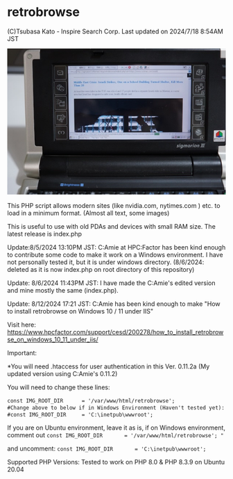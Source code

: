 # retrobrowse
(C)Tsubasa Kato - Inspire Search Corp. Last updated on 2024/7/18 8:54AM JST

![Sigmarion 3 running retrobrowse (canary version, index10.php)](https://github.com/stingraze/retrobrowse/blob/main/sigmarion3-nytimes-world0.jpg)

This PHP script allows modern sites (like nvidia.com, nytimes.com ) etc. to load in a minimum format. (Almost all text, some images) 

This is useful to use with old PDAs and devices with small RAM size.
The latest release is index.php

Update:8/5/2024 13:10PM JST:
C:Amie at HPC:Factor has been kind enough to contribute some code to make it work on a Windows environment.
I have not personally tested it, but it is under windows directory. (8/6/2024: deleted as it is now index.php on root directory of this repository)

Update: 8/6/2024 11:43PM JST:
I have made the C:Amie's edited version and mine mostly the same (index.php).

Update: 8/12/2024 17:21 JST:
C:Amie has been kind enough to make "How to install retrobrowse on Windows 10 / 11 under IIS"

Visit here: https://www.hpcfactor.com/support/cesd/200278/how_to_install_retrobrowse_on_windows_10_11_under_iis/

Important:

*You will need .htaccess for user authentication in this Ver. 0.11.2a (My updated version using C:Amie's 0.11.2)

You will need to change these lines:
```
const IMG_ROOT_DIR		= '/var/www/html/retrobrowse'; 
#Change above to below if in Windows Environment (Haven't tested yet):  
#const IMG_ROOT_DIR		= 'C:\inetpub\wwwroot';
```

If you are on Ubuntu environment, leave it as is, if on Windows environment, comment out 
```const IMG_ROOT_DIR		= '/var/www/html/retrobrowse'; " ```

and uncomment:
```const IMG_ROOT_DIR		= 'C:\inetpub\wwwroot';```

Supported PHP Versions:
Tested to work on PHP 8.0 & PHP 8.3.9 on Ubuntu 20.04
